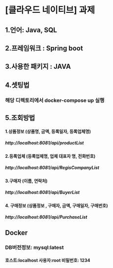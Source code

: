 # [클라우드 네이티브] 과제

## 1.언어: Java, SQL

## 2.프레임워크 : Spring boot

## 3.사용한 패키지 : JAVA

## 4.셋팅법

### 해당 디렉토리에서 docker-compose up 실행

## 5.조회방법

#### 1.상품정보 (상품명, 금액, 등록일자, 등록업체명)

##### http://localhost:8081/api/productList

#### 2.등록업체 (등록업체명, 업체 대표자 명, 전화번호)

##### http://localhost:8081/api/RegisCompanyList

#### 3.구매자 (이름, 연락처)

##### http://localhost:8081/api/BuyerList

#### 4. 구매정보 (상품정보 , 구매자, 금액, 구매일자, 구매번호)

##### http://localhost:8081/api/PurchaseList

## Docker

### DB버전정보: mysql:latest
#### 호스트:localhost 사용자:root 비밀번호: 1234
